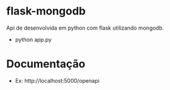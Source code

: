 # flask-mongodb
Api de desenvolvida em python com flask utilizando mongodb.
- python app.py

# Documentação 
- Ex: http://localhost:5000/openapi
